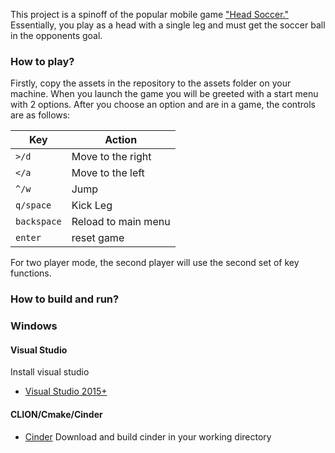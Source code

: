 This project is a spinoff of the popular mobile game ["Head Soccer."](https://apps.apple.com/us/app/head-soccer/id487119327)
Essentially, you play as a head with a single leg and must get the soccer ball in the opponents goal.

### How to play?
Firstly, copy the assets in the repository to the assets folder on your machine. When you launch the game you will be greeted with a start menu with 2 options. After you choose an option and are in a game, the controls are as follows:

| Key       | Action                                                      |
|---------- |-------------------------------------------------------------|
| `>/d`     | Move to the right                                         |
| `</a`     | Move to the left                                          |
| `^/w`     | Jump                                                      |
| `q/space` | Kick Leg                                                  |
| `backspace`| Reload to main menu                                       |
| `enter`   | reset game                                                |

For two player mode, the second player will use the second set of key functions.


### How to build and run?
### Windows

#### Visual Studio
Install visual studio
- [Visual Studio 2015+](https://visualstudio.microsoft.com/)

#### CLION/Cmake/Cinder
- [Cinder](https://libcinder.org/download)
Download and build cinder in your working directory

